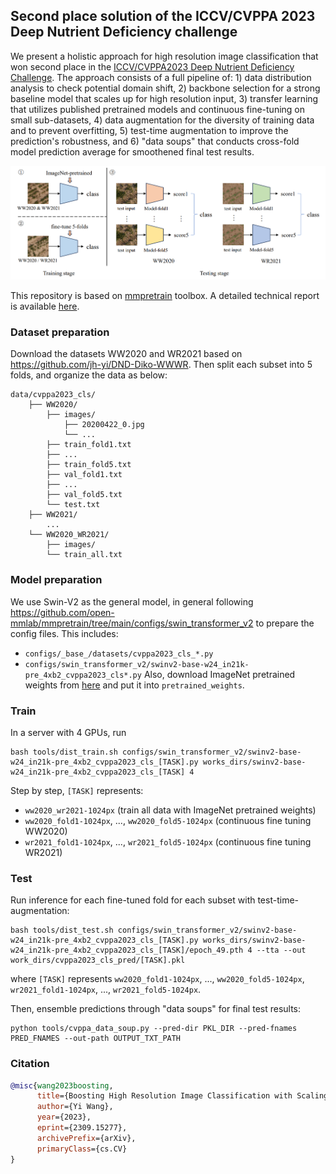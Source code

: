 ## Second place solution of the ICCV/CVPPA 2023 Deep Nutrient Deficiency challenge

We present a holistic approach for high resolution image classification that won second place in the [ICCV/CVPPA2023 Deep Nutrient Deficiency Challenge](https://cvppa2023.github.io/challenges/#deep-nutrient-deficiency---dikopshof---winter-wheat-and-winter-rye). The approach consists of a full pipeline of: 1) data distribution analysis to check potential domain shift, 2) backbone selection for a strong baseline model that scales up for high resolution input, 3) transfer learning that utilizes published pretrained models and continuous fine-tuning on small sub-datasets, 4) data augmentation for the diversity of training data and to prevent overfitting, 5) test-time augmentation to improve the prediction's robustness, and 6) "data soups" that conducts cross-fold model prediction average for smoothened final test results.

![workflow](demo/cvppa2023_workflow.png)

This repository is based on [mmpretrain](https://github.com/open-mmlab/mmpretrain) toolbox. A detailed technical report is available [here](https://arxiv.org/abs/2309.15277).

### Dataset preparation
Download the datasets WW2020 and WR2021 based on https://github.com/jh-yi/DND-Diko-WWWR. Then split each subset into 5 folds, and organize the data as below:
```
data/cvppa2023_cls/
    ├── WW2020/
        ├── images/
            ├── 20200422_0.jpg
            └── ...
        ├── train_fold1.txt
        ├── ...
        ├── train_fold5.txt
        ├── val_fold1.txt
        ├── ...
        ├── val_fold5.txt
        └── test.txt
    ├── WW2021/
        ...
    └── WW2020_WR2021/
        ├── images/
        └── train_all.txt
```

### Model preparation
We use Swin-V2 as the general model, in general following https://github.com/open-mmlab/mmpretrain/tree/main/configs/swin_transformer_v2 to prepare the config files. This includes:
- `configs/_base_/datasets/cvppa2023_cls_*.py`
- `configs/swin_transformer_v2/swinv2-base-w24_in21k-pre_4xb2_cvppa2023_cls*.py`
Also, download ImageNet pretrained weights from [here](https://download.openmmlab.com/mmclassification/v0/swin-v2/swinv2-base-w24_in21k-pre_3rdparty_in1k-384px_20220803-44eb70f8.pth) and put it into `pretrained_weights`.

### Train
In a server with 4 GPUs, run
```
bash tools/dist_train.sh configs/swin_transformer_v2/swinv2-base-w24_in21k-pre_4xb2_cvppa2023_cls_[TASK].py works_dirs/swinv2-base-w24_in21k-pre_4xb2_cvppa2023_cls_[TASK] 4
```
Step by step, `[TASK]` represents:
- `ww2020_wr2021-1024px` (train all data with ImageNet pretrained weights)
- `ww2020_fold1-1024px`, ..., `ww2020_fold5-1024px` (continuous fine tuning WW2020)
- `wr2021_fold1-1024px`, ..., `wr2021_fold5-1024px` (continuous fine tuning WR2021)

### Test
Run inference for each fine-tuned fold for each subset with test-time-augmentation:
```
bash tools/dist_test.sh configs/swin_transformer_v2/swinv2-base-w24_in21k-pre_4xb2_cvppa2023_cls_[TASK].py works_dirs/swinv2-base-w24_in21k-pre_4xb2_cvppa2023_cls_[TASK]/epoch_49.pth 4 --tta --out work_dirs/cvppa2023_cls_pred/[TASK].pkl
```
where `[TASK]` represents `ww2020_fold1-1024px`, ..., `ww2020_fold5-1024px`, `wr2021_fold1-1024px`, ..., `wr2021_fold5-1024px`.

Then, ensemble predictions through "data soups" for final test results:
```
python tools/cvppa_data_soup.py --pred-dir PKL_DIR --pred-fnames PRED_FNAMES --out-path OUTPUT_TXT_PATH
```

### Citation
```bibtex
@misc{wang2023boosting,
      title={Boosting High Resolution Image Classification with Scaling-up Transformers}, 
      author={Yi Wang},
      year={2023},
      eprint={2309.15277},
      archivePrefix={arXiv},
      primaryClass={cs.CV}
}
```

